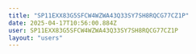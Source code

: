 ```yaml
---
title: "SP11EXX83G5SFCW4WZWA43Q33SY7SH8RQCG77CZ1P"
date: 2025-04-17T10:56:00.884Z
user: SP11EXX83G5SFCW4WZWA43Q33SY7SH8RQCG77CZ1P
layout: "users"
---
```

    